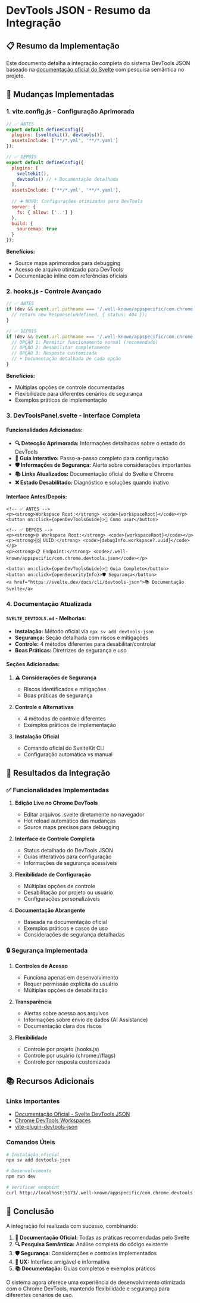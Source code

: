 # DevTools JSON - Resumo da Integração

## 📋 Resumo da Implementação

Este documento detalha a integração completa do sistema DevTools JSON baseado na [documentação oficial do Svelte](https://svelte.dev/docs/cli/devtools-json) com pesquisa semântica no projeto.

## 🔧 Mudanças Implementadas

### 1. **vite.config.js - Configuração Aprimorada**

```javascript
// ✅ ANTES
export default defineConfig({
  plugins: [sveltekit(), devtools()],
  assetsInclude: ['**/*.yml', '**/*.yaml']
});

// ✅ DEPOIS
export default defineConfig({
  plugins: [
    sveltekit(),
    devtools() // + Documentação detalhada
  ],
  assetsInclude: ['**/*.yml', '**/*.yaml'],
  
  // ➕ NOVO: Configurações otimizadas para DevTools
  server: {
    fs: { allow: ['..'] }
  },
  build: {
    sourcemap: true
  }
});
```

**Benefícios:**
- Source maps aprimorados para debugging
- Acesso de arquivo otimizado para DevTools
- Documentação inline com referências oficiais

### 2. **hooks.js - Controle Avançado**

```javascript
// ✅ ANTES
if (dev && event.url.pathname === '/.well-known/appspecific/com.chrome.devtools.json') {
  // return new Response(undefined, { status: 404 });
}

// ✅ DEPOIS
if (dev && event.url.pathname === '/.well-known/appspecific/com.chrome.devtools.json') {
  // OPÇÃO 1: Permitir funcionamento normal (recomendado)
  // OPÇÃO 2: Desabilitar completamente
  // OPÇÃO 3: Resposta customizada
  // + Documentação detalhada de cada opção
}
```

**Benefícios:**
- Múltiplas opções de controle documentadas
- Flexibilidade para diferentes cenários de segurança
- Exemplos práticos de implementação

### 3. **DevToolsPanel.svelte - Interface Completa**

#### Funcionalidades Adicionadas:

- **🔍 Detecção Aprimorada:** Informações detalhadas sobre o estado do DevTools
- **📖 Guia Interativo:** Passo-a-passo completo para configuração
- **🛡️ Informações de Segurança:** Alerta sobre considerações importantes
- **📚 Links Atualizados:** Documentação oficial do Svelte e Chrome
- **❌ Estado Desabilitado:** Diagnóstico e soluções quando inativo

#### Interface Antes/Depois:

```svelte
<!-- ✅ ANTES -->
<p><strong>Workspace Root:</strong> <code>{workspaceRoot}</code></p>
<button on:click={openDevToolsGuide}>📖 Como usar</button>

<!-- ✅ DEPOIS -->
<p><strong>🌐 Workspace Root:</strong> <code>{workspaceRoot}</code></p>
<p><strong>🆔 UUID:</strong> <code>{debugInfo.workspace?.uuid}</code></p>
<p><strong>📋 Endpoint:</strong> <code>/.well-known/appspecific/com.chrome.devtools.json</code></p>

<button on:click={openDevToolsGuide}>📖 Guia Completo</button>
<button on:click={openSecurityInfo}>🛡️ Segurança</button>
<a href="https://svelte.dev/docs/cli/devtools-json">📚 Documentação Svelte</a>
```

### 4. **Documentação Atualizada**

#### `SVELTE_DEVTOOLS.md` - Melhorias:

- **Instalação:** Método oficial via `npx sv add devtools-json`
- **Segurança:** Seção detalhada com riscos e mitigações
- **Controle:** 4 métodos diferentes para desabilitar/controlar
- **Boas Práticas:** Diretrizes de segurança e uso

#### Seções Adicionadas:

1. **⚠️ Considerações de Segurança**
   - Riscos identificados e mitigações
   - Boas práticas de segurança

2. **Controle e Alternativas**
   - 4 métodos de controle diferentes
   - Exemplos práticos de implementação

3. **Instalação Oficial**
   - Comando oficial do SvelteKit CLI
   - Configuração automática vs manual

## 🎯 Resultados da Integração

### ✅ Funcionalidades Implementadas

1. **Edição Live no Chrome DevTools**
   - Editar arquivos .svelte diretamente no navegador
   - Hot reload automático das mudanças
   - Source maps precisos para debugging

2. **Interface de Controle Completa**
   - Status detalhado do DevTools JSON
   - Guias interativos para configuração
   - Informações de segurança acessíveis

3. **Flexibilidade de Configuração**
   - Múltiplas opções de controle
   - Desabilitação por projeto ou usuário
   - Configurações personalizáveis

4. **Documentação Abrangente**
   - Baseada na documentação oficial
   - Exemplos práticos e casos de uso
   - Considerações de segurança detalhadas

### 🔒 Segurança Implementada

1. **Controles de Acesso**
   - Funciona apenas em desenvolvimento
   - Requer permissão explícita do usuário
   - Múltiplas opções de desabilitação

2. **Transparência**
   - Alertas sobre acesso aos arquivos
   - Informações sobre envio de dados (AI Assistance)
   - Documentação clara dos riscos

3. **Flexibilidade**
   - Controle por projeto (hooks.js)
   - Controle por usuário (chrome://flags)
   - Controle por resposta customizada

## 📚 Recursos Adicionais

### Links Importantes

- [Documentação Oficial - Svelte DevTools JSON](https://svelte.dev/docs/cli/devtools-json)
- [Chrome DevTools Workspaces](https://developer.chrome.com/docs/devtools/workspaces)
- [vite-plugin-devtools-json](https://github.com/ChromeDevTools/vite-plugin-devtools-json/)

### Comandos Úteis

```bash
# Instalação oficial
npx sv add devtools-json

# Desenvolvimento
npm run dev

# Verificar endpoint
curl http://localhost:5173/.well-known/appspecific/com.chrome.devtools.json
```

## 🎉 Conclusão

A integração foi realizada com sucesso, combinando:

1. **📖 Documentação Oficial:** Todas as práticas recomendadas pelo Svelte
2. **🔍 Pesquisa Semântica:** Análise completa do código existente
3. **🛡️ Segurança:** Considerações e controles implementados
4. **📱 UX:** Interface amigável e informativa
5. **📚 Documentação:** Guias completos e exemplos práticos

O sistema agora oferece uma experiência de desenvolvimento otimizada com o Chrome DevTools, mantendo flexibilidade e segurança para diferentes cenários de uso.
